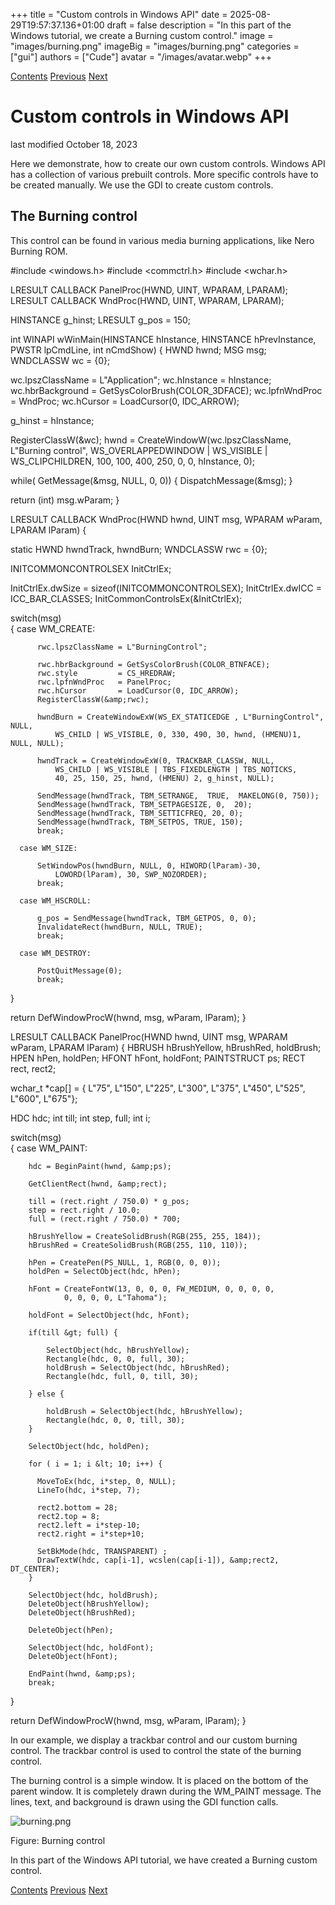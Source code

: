+++
title = "Custom controls in Windows API"
date = 2025-08-29T19:57:37.136+01:00
draft = false
description = "In this part of the Windows tutorial, we create a Burning custom control."
image = "images/burning.png"
imageBig = "images/burning.png"
categories = ["gui"]
authors = ["Cude"]
avatar = "/images/avatar.webp"
+++

[Contents](..)
[Previous](../advancedcontrols/)
[Next](../gdi/)

# Custom controls in Windows API

last modified October 18, 2023

Here we demonstrate, how to create our own custom controls. Windows API 
has a collection of various prebuilt controls. More specific controls have to 
be created manually. We use the GDI to create custom controls.

## The Burning control

This control can be found in various media burning applications, 
like Nero Burning ROM.

#include &lt;windows.h&gt;
#include &lt;commctrl.h&gt;
#include &lt;wchar.h&gt;

LRESULT CALLBACK PanelProc(HWND, UINT, WPARAM, LPARAM);
LRESULT CALLBACK WndProc(HWND, UINT, WPARAM, LPARAM);

HINSTANCE g_hinst;
LRESULT g_pos = 150;

int WINAPI wWinMain(HINSTANCE hInstance, HINSTANCE hPrevInstance, 
                    PWSTR lpCmdLine, int nCmdShow)
{
  HWND hwnd;
  MSG  msg;    
  WNDCLASSW wc = {0};

  wc.lpszClassName = L"Application";
  wc.hInstance     = hInstance;
  wc.hbrBackground = GetSysColorBrush(COLOR_3DFACE);
  wc.lpfnWndProc   = WndProc;
  wc.hCursor       = LoadCursor(0, IDC_ARROW);

  g_hinst = hInstance;
  
  RegisterClassW(&amp;wc);
  hwnd = CreateWindowW(wc.lpszClassName, L"Burning control",
                WS_OVERLAPPEDWINDOW | WS_VISIBLE | WS_CLIPCHILDREN,
                100, 100, 400, 250, 0, 0, hInstance, 0);  

  while( GetMessage(&amp;msg, NULL, 0, 0)) {
    DispatchMessage(&amp;msg);
  }

  return (int) msg.wParam;
}

LRESULT CALLBACK WndProc(HWND hwnd, UINT msg, 
    WPARAM wParam, LPARAM lParam)
{

  static HWND hwndTrack, hwndBurn;
  WNDCLASSW rwc = {0};
 
  INITCOMMONCONTROLSEX InitCtrlEx;

  InitCtrlEx.dwSize = sizeof(INITCOMMONCONTROLSEX);
  InitCtrlEx.dwICC  = ICC_BAR_CLASSES;
  InitCommonControlsEx(&amp;InitCtrlEx);

  switch(msg)  
  {
      case WM_CREATE:
               
          rwc.lpszClassName = L"BurningControl";

          rwc.hbrBackground = GetSysColorBrush(COLOR_BTNFACE);
          rwc.style         = CS_HREDRAW;
          rwc.lpfnWndProc   = PanelProc;
          rwc.hCursor       = LoadCursor(0, IDC_ARROW);
          RegisterClassW(&amp;rwc);

          hwndBurn = CreateWindowExW(WS_EX_STATICEDGE , L"BurningControl", NULL,
              WS_CHILD | WS_VISIBLE, 0, 330, 490, 30, hwnd, (HMENU)1, NULL, NULL);

          hwndTrack = CreateWindowExW(0, TRACKBAR_CLASSW, NULL,
              WS_CHILD | WS_VISIBLE | TBS_FIXEDLENGTH | TBS_NOTICKS,
              40, 25, 150, 25, hwnd, (HMENU) 2, g_hinst, NULL);

          SendMessage(hwndTrack, TBM_SETRANGE,  TRUE,  MAKELONG(0, 750));
          SendMessage(hwndTrack, TBM_SETPAGESIZE, 0,  20); 
          SendMessage(hwndTrack, TBM_SETTICFREQ, 20, 0); 
          SendMessage(hwndTrack, TBM_SETPOS, TRUE, 150);  
          break;

      case WM_SIZE:

          SetWindowPos(hwndBurn, NULL, 0, HIWORD(lParam)-30, 
              LOWORD(lParam), 30, SWP_NOZORDER);
          break;

      case WM_HSCROLL:

          g_pos = SendMessage(hwndTrack, TBM_GETPOS, 0, 0);
          InvalidateRect(hwndBurn, NULL, TRUE);
          break;            

      case WM_DESTROY:

          PostQuitMessage(0);
          break; 
  }

  return DefWindowProcW(hwnd, msg, wParam, lParam);
}

LRESULT CALLBACK PanelProc(HWND hwnd, UINT msg, 
    WPARAM wParam, LPARAM lParam)
{
  HBRUSH hBrushYellow, hBrushRed, holdBrush;
  HPEN hPen, holdPen;
  HFONT hFont, holdFont;
  PAINTSTRUCT ps;
  RECT rect, rect2;
  
  wchar_t *cap[] = { L"75", L"150", L"225", L"300", L"375", L"450", 
      L"525", L"600", L"675"};

  HDC hdc;
  int till;
  int step, full;
  int i;

  switch(msg)  
  {
    case WM_PAINT:
    
        hdc = BeginPaint(hwnd, &amp;ps);

        GetClientRect(hwnd, &amp;rect);

        till = (rect.right / 750.0) * g_pos;
        step = rect.right / 10.0;
        full = (rect.right / 750.0) * 700;
        
        hBrushYellow = CreateSolidBrush(RGB(255, 255, 184));
        hBrushRed = CreateSolidBrush(RGB(255, 110, 110));

        hPen = CreatePen(PS_NULL, 1, RGB(0, 0, 0));
        holdPen = SelectObject(hdc, hPen);

        hFont = CreateFontW(13, 0, 0, 0, FW_MEDIUM, 0, 0, 0, 0, 
                0, 0, 0, 0, L"Tahoma");

        holdFont = SelectObject(hdc, hFont);
        
        if(till &gt; full) {
        
            SelectObject(hdc, hBrushYellow);
            Rectangle(hdc, 0, 0, full, 30);
            holdBrush = SelectObject(hdc, hBrushRed);
            Rectangle(hdc, full, 0, till, 30);

        } else {
        
            holdBrush = SelectObject(hdc, hBrushYellow);
            Rectangle(hdc, 0, 0, till, 30);
        }

        SelectObject(hdc, holdPen);

        for ( i = 1; i &lt; 10; i++) {

          MoveToEx(hdc, i*step, 0, NULL);
          LineTo(hdc, i*step, 7);

          rect2.bottom = 28;
          rect2.top = 8;
          rect2.left = i*step-10;
          rect2.right = i*step+10;

          SetBkMode(hdc, TRANSPARENT) ;
          DrawTextW(hdc, cap[i-1], wcslen(cap[i-1]), &amp;rect2, DT_CENTER);
        }

        SelectObject(hdc, holdBrush);
        DeleteObject(hBrushYellow);
        DeleteObject(hBrushRed);

        DeleteObject(hPen);

        SelectObject(hdc, holdFont);
        DeleteObject(hFont);
                    
        EndPaint(hwnd, &amp;ps);
        break;
  }

  return DefWindowProcW(hwnd, msg, wParam, lParam);
}

In our example, we display a trackbar control and our custom burning control. 
The trackbar control is used to control the state of the burning control.

The burning control is a simple window. It is placed on the bottom of the 
parent window. It is completely drawn during the WM_PAINT message.
The lines, text, and background is drawn using the GDI function calls.

![burning.png](images/burning.png)

Figure: Burning control

In this part of the Windows API tutorial, we have created a Burning custom
control. 

[Contents](..)
[Previous](../advancedcontrols/)
[Next](../gdi/)